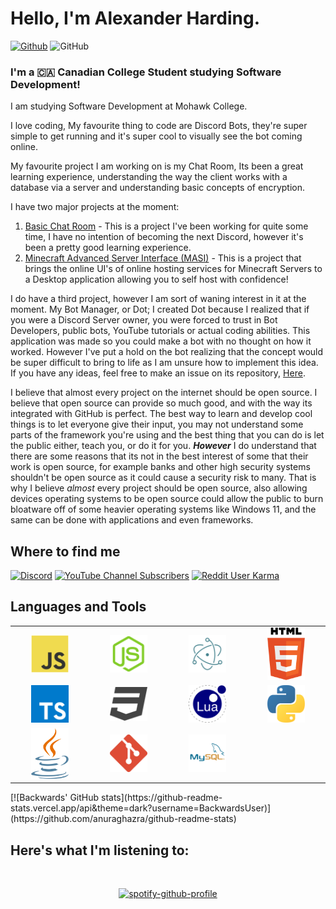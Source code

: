 # Hello, I'm Alexander Harding.  

[![Github](https://img.shields.io/github/followers/BackwardsUser?label=Follow)](https://github.com/BackwardsUser)
![GitHub](https://img.shields.io/github/license/BackwardsUser/BackwardsUser)

### I'm a 🇨🇦 Canadian College Student studying Software Development!  

I am studying Software Development at Mohawk College.

I love coding, My favourite thing to code are Discord Bots, they're super simple to get running and it's super cool to visually see the bot coming online.  

My favourite project I am working on is my Chat Room, Its been a great learning experience, understanding the way the client works with a database via a server and understanding basic concepts of encryption.  

I have two major projects at the moment:
1. [Basic Chat Room](https://github.com/BackwardsUser/Basic-Chat-Room) - This is a project I've been working for quite some time, I have no intention of becoming the next Discord, however it's been a pretty good learning experience.
2. [Minecraft Advanced Server Interface (MASI)](https://github.com/BackwardsUser/minecraft-advanced-server-interfacae) - This is a project that brings the online UI's of online hosting services for Minecraft Servers to a Desktop application allowing you to self host with confidence!

I do have a third project, however I am sort of waning interest in it at the moment. My Bot Manager, or Dot; I created Dot because I realized that if you were a Discord Server owner, you were forced to trust in Bot Developers, public bots, YouTube tutorials or actual coding abilities. This application was made so you could make a bot with no thought on how it worked. However I've put a hold on the bot realizing that the concept would be super difficult to bring to life as I am unsure how to implement this idea. If you have any ideas, feel free to make an issue on its repository, [Here](https://github.com/BackwardsUser/Dot-Bot-Manager/issues).  

I believe that almost every project on the internet should be open source. I believe that open source can provide so much good, and with the way its integrated with GitHub is perfect. The best way to learn and develop cool things is to let everyone give their input, you may not understand some parts of the framework you're using and the best thing that you can do is let the public either, teach you, or do it for you. ***However*** I do understand that there are some reasons that its not in the best interest of some that their work is open source, for example banks and other high security systems shouldn't be open source as it could cause a security risk to many. That is why I believe *almost* every project should be open source, also allowing devices operating systems to be open source could allow the public to burn bloatware off of some heavier operating systems like Windows 11, and the same can be done with applications and even frameworks.

## Where to find me  
[![Discord](https://img.shields.io/discord/1037779805376098356?color=%235865F2&style=flat-square)](https://discord.gg/9X6hEAupG6)
[![YouTube Channel Subscribers](https://img.shields.io/youtube/channel/subscribers/UC0PlE5BpxH_A_g0q5XqrrNw?color=%23ff0000&style=flat-square)](https://www.youtube.com/channel/UC0PlE5BpxH_A_g0q5XqrrNw?sub_confirmation=1)
[![Reddit User Karma](https://img.shields.io/reddit/user-karma/combined/Backwards_User__?color=%23ff4500&style=flat-square)](https://www.reddit.com/user/Backwards_User__)  

## Languages and Tools  
<table width="100">
<tr>
    <td align="center" width="190">
        <img src="./assets/images/javascript.svg" alt="JS" width="60">
    </td>
    <td align="center" width="190">
        <img src="./assets/images/node-js.svg" alt="NJS" width="60">
    </td>
    <td align="center" width="190">
        <img src="./assets/images/electron.svg" alt="electron" width="60">
    </td>
    <td align="center" width="190">
        <img src="./assets/images/html.svg" alt="HTML" width="60">
    </td> 
</tr>
<tr>
    <td align="center" width="190">
        <img src="./assets/images/typescript.svg" alt="TS" width="60">
    </td>
    <td align="center" width="190">
        <img src="./assets/images/css.svg" alt="CSS" width="60">
    </td>
    <td align="center" width="190">
        <img src="./assets/images/lua.svg" alt="lua" width="60">
    </td>
    <td align="center" width="190">
        <img src="./assets/images/python.svg" alt="PY" width="60">
    </td>
</tr>
<tr>
    <td align="center" width="190">
        <img src="./assets/images/java.svg" alt="Java" width="60">
    </td>
    <td align="center" width="190">
        <img src="./assets/images/git.svg" alt="git" width="60">
    </td>
    <td align="center" width="190">
        <img src="./assets/images/mysql.svg" alt="mysql" width="60">
    </td>
    <td align="center" width="190">
        <img src="" alt="" width="60">
    </td>
</tr>
</table>  
[![Backwards' GitHub stats](https://github-readme-stats.vercel.app/api&theme=dark?username=BackwardsUser)](https://github.com/anuraghazra/github-readme-stats)  
  
## Here's what I'm listening to:  
&nbsp;<div align="center">
[![spotify-github-profile](https://spotify-github-profile.vercel.app/api/view?uid=nxloawbwu9bvwag3boa8kqw35&cover_image=true&theme=default&show_offline=false&background_color=2d2d2dff&bar_color=53b14f&bar_color_cover=true)](https://spotify-github-profile.vercel.app/api/view?uid=nxloawbwu9bvwag3boa8kqw35&redirect=true)
</div>
